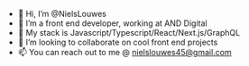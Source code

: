 - 👋 Hi, I’m @NielsLouwes
- 👀 I’m a front end developer, working at AND Digital
- 🌱 My stack is Javascript/Typescript/React/Next.js/GraphQL
- 💞️ I’m looking to collaborate on cool front end projects
- 📫 You can reach out to me @ nielslouwes45@gmail.com

<!---
NielsLouwes/NielsLouwes is a ✨ special ✨ repository because its `README.md` (this file) appears on your GitHub profile.
You can click the Preview link to take a look at your changes.
--->

